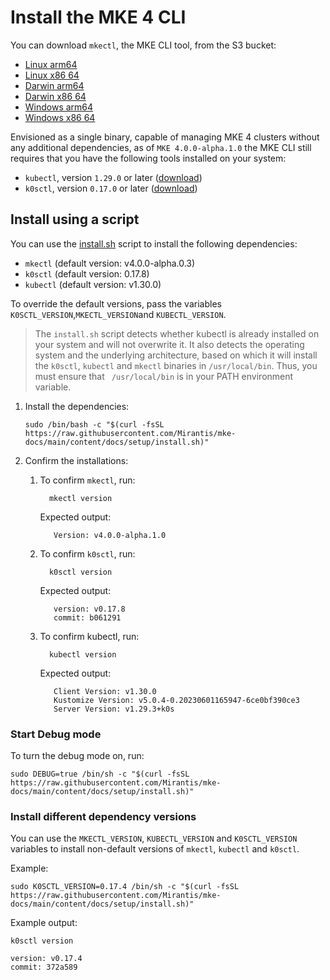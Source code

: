 # Install the MKE 4 CLI

You can download `mkectl`, the MKE CLI tool, from the S3 bucket:

- [Linux arm64](https://s3.us-east-2.amazonaws.com/packages-stage-mirantis.com/v4.0.0-alpha1.0/mkectl_linux_arm64.tar.gz)
- [Linux x86 64](https://s3.us-east-2.amazonaws.com/packages-stage-mirantis.com/v4.0.0-alpha1.0/mkectl_linux_x86_64.tar.gz)
- [Darwin arm64](https://s3.us-east-2.amazonaws.com/packages-stage-mirantis.com/v4.0.0-alpha1.0/mkectl_darwin_arm64.tar.gz)
- [Darwin x86 64](https://s3.us-east-2.amazonaws.com/packages-stage-mirantis.com/v4.0.0-alpha1.0/mkectl_darwin_x86_64.tar.gz)
- [Windows arm64](https://s3.us-east-2.amazonaws.com/packages-stage-mirantis.com/v4.0.0-alpha1.0/mkectl_windows_arm64.zip)
- [Windows x86 64](https://s3.us-east-2.amazonaws.com/packages-stage-mirantis.com/v4.0.0-alpha1.0/mkectl_windows_x86_64.zip)

Envisioned as a single binary, capable of managing MKE 4 clusters without any
additional dependencies, as of `MKE 4.0.0-alpha.1.0` the MKE CLI still requires
that you have the following tools installed on your system:

- `kubectl`, version `1.29.0` or later ([download](https://kubernetes.io/docs/tasks/tools/#kubectl))
- `k0sctl`, version `0.17.0` or later
  ([download](https://github.com/k0sproject/k0sctl/releases))

## Install using a script

You can use the [install.sh](../install.sh) script to install the following
dependencies:

- `mkectl` (default version: v4.0.0-alpha.0.3)
- `k0sctl` (default version: 0.17.8)
- `kubectl` (default version: v1.30.0)

To override the default versions, pass the variables `K0SCTL_VERSION`,`MKECTL_VERSION`and `KUBECTL_VERSION`.

>The `install.sh` script detects whether kubectl is already installed on your
>system and will not overwrite it. It also detects the operating system and the
>underlying architecture, based on which it will install the `k0sctl`, `kubectl`
 and `mkectl` binaries in `/usr/local/bin`. Thus, you must ensure that
` /usr/local/bin` is in your PATH environment variable.

1. Install the dependencies:

   ```shell
   sudo /bin/bash -c "$(curl -fsSL https://raw.githubusercontent.com/Mirantis/mke-docs/main/content/docs/setup/install.sh)"
    ```
3. Confirm the installations:

   1. To confirm `mkectl`, run:

      ```shell
        mkectl version
      ```
      Expected output:
      ```shell
         Version: v4.0.0-alpha.1.0
       ```
   2. To confirm `k0sctl`, run:
       ```shell
         k0sctl version
       ```
      Expected output:
      ```shell
         version: v0.17.8
         commit: b061291
       ```
   3. To confirm kubectl, run:
       ```shell
         kubectl version
       ```
      Expected output:
      ```shell
         Client Version: v1.30.0
         Kustomize Version: v5.0.4-0.20230601165947-6ce0bf390ce3
         Server Version: v1.29.3+k0s
       ```

### Start Debug mode
To turn the debug mode on, run:
```shell
sudo DEBUG=true /bin/sh -c "$(curl -fsSL https://raw.githubusercontent.com/Mirantis/mke-docs/main/content/docs/setup/install.sh)"
```

### Install different dependency versions

You can use the `MKECTL_VERSION`, `KUBECTL_VERSION` and `K0SCTL_VERSION`
variables to install non-default versions of `mkectl`, `kubectl` and `k0sctl`.

Example:
```shell
sudo K0SCTL_VERSION=0.17.4 /bin/sh -c "$(curl -fsSL https://raw.githubusercontent.com/Mirantis/mke-docs/main/content/docs/setup/install.sh)"
```

Example output:
```shell
k0sctl version

version: v0.17.4
commit: 372a589
```
